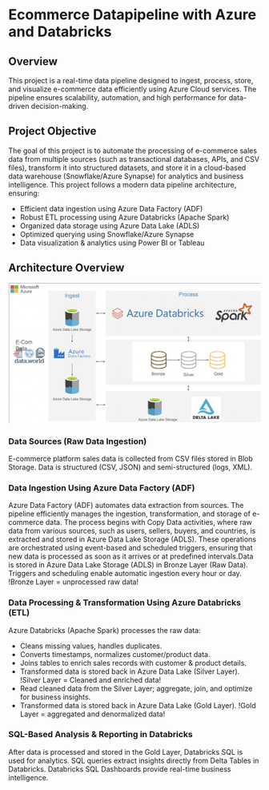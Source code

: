 # Ecommerce Datapipeline with Azure and Databricks
## Overview
This project is a real-time data pipeline designed to ingest, process, store, and visualize e-commerce data efficiently using Azure Cloud services. The pipeline ensures scalability, automation, and high performance for data-driven decision-making.

## Project Objective
The goal of this project is to automate the processing of e-commerce sales data from multiple sources (such as transactional databases, APIs, and CSV files), transform it into structured datasets, and store it in a cloud-based data warehouse (Snowflake/Azure Synapse) for analytics and business intelligence.
This project follows a modern data pipeline architecture, ensuring:
- Efficient data ingestion using Azure Data Factory (ADF)
- Robust ETL processing using Azure Databricks (Apache Spark)
- Organized data storage using Azure Data Lake (ADLS)
- Optimized querying using Snowflake/Azure Synapse
- Data visualization & analytics using Power BI or Tableau

## Architecture Overview
![Project Architecture](resources/architecture.png)

### Data Sources (Raw Data Ingestion)
E-commerce platform sales data is collected from CSV files stored in Blob Storage. Data is structured (CSV, JSON) and semi-structured (logs, XML).

### Data Ingestion Using Azure Data Factory (ADF)
Azure Data Factory (ADF) automates data extraction from sources. The pipeline efficiently manages the ingestion, transformation, and storage of e-commerce data. The process begins with Copy Data activities, where raw data from various sources, such as users, sellers, buyers, and countries, is extracted and stored in Azure Data Lake Storage (ADLS). These operations are orchestrated using event-based and scheduled triggers, ensuring that new data is processed as soon as it arrives or at predefined intervals.Data is stored in Azure Data Lake Storage (ADLS) in Bronze Layer (Raw Data).
Triggers and scheduling enable automatic ingestion every hour or day.
!Bronze Layer = unprocessed raw data!

### Data Processing & Transformation Using Azure Databricks (ETL)
Azure Databricks (Apache Spark) processes the raw data:
- Cleans missing values, handles duplicates.
- Converts timestamps, normalizes customer/product data.
- Joins tables to enrich sales records with customer & product details.
- Transformed data is stored back in Azure Data Lake (Silver Layer).
!Silver Layer = Cleaned and enriched data!
- Read cleaned data from the Silver Layer; aggregate, join, and optimize for business insights.
- Transformed data is stored back in Azure Data Lake (Gold Layer).
!Gold Layer = aggregated and denormalized data!

### SQL-Based Analysis & Reporting in Databricks
After data is processed and stored in the Gold Layer, Databricks SQL is used for analytics. SQL queries extract insights directly from Delta Tables in Databricks. Databricks SQL Dashboards provide real-time business intelligence.




